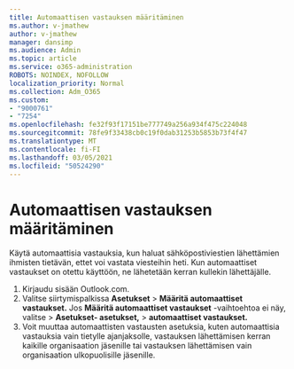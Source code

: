 ```yaml
---
title: Automaattisen vastauksen määritäminen
ms.author: v-jmathew
author: v-jmathew
manager: dansimp
ms.audience: Admin
ms.topic: article
ms.service: o365-administration
ROBOTS: NOINDEX, NOFOLLOW
localization_priority: Normal
ms.collection: Adm_O365
ms.custom:
- "9000761"
- "7254"
ms.openlocfilehash: fe32f93f17151be777749a256a934f475c224048
ms.sourcegitcommit: 78fe9f33438cb0c19f0dab31253b5853b73f4f47
ms.translationtype: MT
ms.contentlocale: fi-FI
ms.lasthandoff: 03/05/2021
ms.locfileid: "50524290"
---
```

# <a name="set-up-an-automatic-reply"></a>Automaattisen vastauksen määritäminen

Käytä automaattisia vastauksia, kun haluat sähköpostiviestien lähettämien ihmisten tietävän, ettet voi vastata viesteihin heti. Kun automaattiset vastaukset on otettu käyttöön, ne lähetetään kerran kullekin lähettäjälle.

1. Kirjaudu sisään Outlook.com.
2. Valitse siirtymispalkissa **Asetukset**  >  **Määritä automaattiset vastaukset.** Jos **Määritä automaattiset vastaukset** -vaihtoehtoa ei näy, valitse   >  **Asetukset- asetukset,**  >  **automaattiset vastaukset.**
3. Voit muuttaa automaattisten vastausten asetuksia, kuten automaattisia vastauksia vain tietylle ajanjaksolle, vastauksen lähettämisen kerran kaikille organisaation jäsenille tai vastauksen lähettämisen vain organisaation ulkopuolisille jäsenille.
